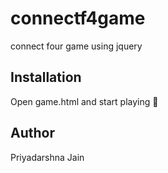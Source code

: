 # connectf4game
connect four game using jquery

## Installation
Open game.html and start playing  :triangular_flag_on_post:

## Author
Priyadarshna Jain
